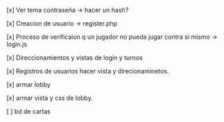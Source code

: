  [x] Ver tema contraseña -> hacer un hash? 


 [x] Creacion de usuario -> register.php


 [x] Proceso de verificaion q un jugador no pueda jugar contra si mismo -> login.js

 [x] Direccionamientos y vistas de login y turnos

 [x] Registros de usuarios hacer vista y direcionaminetos.

 [x] armar lobby 

[x] armar vista y css de lobby.

[ ] bd de cartas